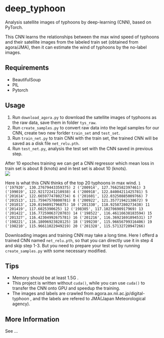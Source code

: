 # deep_typhoon
Analysis satellite images of typhoons by deep-learning (CNN), based on PyTorch.  

This CNN learns the relationships between the max wind speed of typhoons and their satellite images from the labeled train set (obtained from agora/JMA), then it can estimate the wind of typhoons by the no-label images.

## Requirements
* BeautifulSoup  
* PIL  
* Pytorch  

## Usage
1. Run `download_agora.py` to download the satellite images of typhoons as the raw data, save them in folder `tys_raw`.  
2. Run `create_samples.py` to convert raw data into the legal samples for our CNN, create two new forlder `train_set` and `test_set`.  
3. Run `train_net.py` to train CNN with the train set, the trained CNN will be saved as a disk file `net_relu.pth`.  
4. Run `test_net.py`, analysis the test set with the CNN saved in previous step.  

After 10 epoches training we can get a CNN regressor which mean loss in train set is about 8 (knots) and in test set is about 10 (knots).  
![](https://raw.githubusercontent.com/melissa135/deep_typhoon/master/loss_sequence.png)  

Here is what this CNN thinks of the top 20 typhoons in max wind.
`
1 ('197920', 130.27679443359375)
2 ('200914', 127.7662582397461)
3 ('199019', 122.92172241210938)
4 ('200918', 122.84004211425781)
5 ('201614', 122.66597747802734)
6 ('201601', 122.03250885009766)
7 ('201513', 121.75947570800781)
8 ('200922', 121.35771942138672)
9 ('201013', 120.0194091796875)
10 ('201330', 118.92587280273438)
11 ('201419', 117.6025390625)
12 ('198305', 117.10270690917969)
13 ('201422', 116.77259063720703)
14 ('198522', 116.46116638183594)
15 ('201327', 116.42304992675781)
16 ('201216', 116.36921691894531)
17 ('198221', 116.18096923828125)
18 ('199230', 115.96656799316406)
19 ('198210', 115.96611022949219)
20 ('201328', 115.57132720947266)
`

Downloading images and training CNN may take a long time. Here I offerd a trained CNN named `net_relu.pth`, so that you can directly use it in step 4 and skip step 1-3. But you need to prepare your test set by running `create_samples.py` with some necessary modified.  

## Tips
* Memory should be at least 1.5G .  
* This project is written without `cuda()`, while you can use `cuda()` to transfer the CNN onto GPU and speedup the training.  
* The images and labels are crawled from agora.ax.nii.ac.jp/digital-typhoon , and the labels are refered to JMA(Japan Meteorological agency).  

## More Information
See ...

